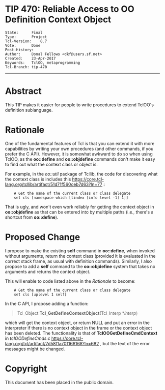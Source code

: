 # TIP 470: Reliable Access to OO Definition Context Object
	State:		Final
	Type:		Project
	Tcl-Version:	8.7
	Vote:		Done
	Post-History:	
	Author:		Donal Fellows <dkf@users.sf.net>
	Created:	23-Apr-2017
	Keywords:	TclOO, metaprogramming
	Tcl-Branch:	tip-470
-----

# Abstract

This TIP makes it easier for people to write procedures to extend TclOO's
definition sublanguage.

# Rationale

One of the fundamental features of Tcl is that you can extend it with more
capabilities by writing your own procedures \(and other commands, if you prefer
the C API\). However, it is somewhat awkward to do so when using TclOO, as the
**oo::define** and **oo::objdefine** commands don't make it easy to find
out what the context class or object is.

For example, in the _oo::util_ package of Tcllib, the code for discovering
what the context class is includes this
<https://core.tcl-lang.org/tcllib/artifact/51d71f560ceb7d63?ln=77> :

	    # Get the name of the current class or class delegate 
	    set cls [namespace which [lindex [info level -1] 1]]

That is ugly, and won't even work reliably for getting the context object in
**oo::objdefine** as that can be entered into by multiple paths \(i.e.,
there's a shortcut from **oo::define**\).

# Proposed Change

I propose to make the existing **self** command in **oo::define**, when
invoked without arguments, return the context class \(provided it is evaluated
in the correct stack frame, as usual with definition commands\).  Similarly, I
also propose to add a **self** command to the **oo::objdefine** system
that takes no arguments and returns the context object.

This will enable to code listed above in the _Rationale_ to become:

	    # Get the name of the current class or class delegate 
	    set cls [uplevel 1 self]

In the C API, I propose adding a function:

 > Tcl\_Object **Tcl\_GetDefineContextObject**\(Tcl\_Interp \*_interp_\)

which will get the context object, or return NULL and put an error in the
interpreter if there is no context object in the frame or the context object
has been deleted. The functionality is that of **TclOOGetDefineCmdContext**
in _tclOODefineCmds.c_
<https://core.tcl-lang.org/tcl/artifact/7d58f1a701168168?ln=682> , but the text
of the error messages might be changed.

# Copyright

This document has been placed in the public domain.

